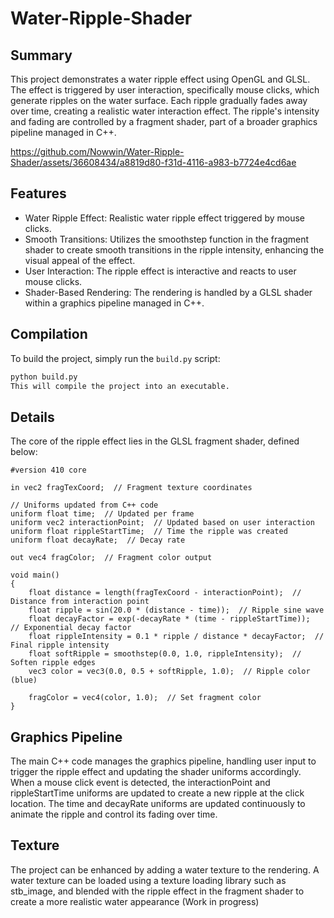 # Water-Ripple-Shader
## Summary

This project demonstrates a water ripple effect using OpenGL and GLSL. The effect is triggered by user interaction, specifically mouse clicks, which generate ripples on the water surface. Each ripple gradually fades away over time, creating a realistic water interaction effect. The ripple's intensity and fading are controlled by a fragment shader, part of a broader graphics pipeline managed in C++.

https://github.com/Nowwin/Water-Ripple-Shader/assets/36608434/a8819d80-f31d-4116-a983-b7724e4cd6ae

## Features
- Water Ripple Effect: Realistic water ripple effect triggered by mouse clicks.
- Smooth Transitions: Utilizes the smoothstep function in the fragment shader to create smooth transitions in the ripple intensity, enhancing the visual appeal of the effect.
- User Interaction: The ripple effect is interactive and reacts to user mouse clicks.
- Shader-Based Rendering: The rendering is handled by a GLSL shader within a graphics pipeline managed in C++.

## Compilation

To build the project, simply run the `build.py` script:

```bash
python build.py
This will compile the project into an executable.
```


## Details
The core of the ripple effect lies in the GLSL fragment shader, defined below:

```
#version 410 core

in vec2 fragTexCoord;  // Fragment texture coordinates

// Uniforms updated from C++ code
uniform float time;  // Updated per frame
uniform vec2 interactionPoint;  // Updated based on user interaction
uniform float rippleStartTime;  // Time the ripple was created
uniform float decayRate;  // Decay rate

out vec4 fragColor;  // Fragment color output

void main()
{
    float distance = length(fragTexCoord - interactionPoint);  // Distance from interaction point
    float ripple = sin(20.0 * (distance - time));  // Ripple sine wave
    float decayFactor = exp(-decayRate * (time - rippleStartTime));  // Exponential decay factor
    float rippleIntensity = 0.1 * ripple / distance * decayFactor;  // Final ripple intensity
    float softRipple = smoothstep(0.0, 1.0, rippleIntensity);  // Soften ripple edges
    vec3 color = vec3(0.0, 0.5 + softRipple, 1.0);  // Ripple color (blue)

    fragColor = vec4(color, 1.0);  // Set fragment color
}

```
## Graphics Pipeline
The main C++ code manages the graphics pipeline, handling user input to trigger the ripple effect and updating the shader uniforms accordingly. When a mouse click event is detected, the interactionPoint and rippleStartTime uniforms are updated to create a new ripple at the click location. The time and decayRate uniforms are updated continuously to animate the ripple and control its fading over time.

## Texture
The project can be enhanced by adding a water texture to the rendering. A water texture can be loaded using a texture loading library such as stb_image, and blended with the ripple effect in the fragment shader to create a more realistic water appearance (Work in progress)
